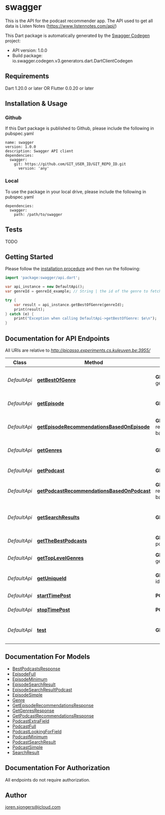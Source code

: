 # swagger
This is the API for the podcast recommender app. The API used to get all data is Listen Notes (https://www.listennotes.com/api/)

This Dart package is automatically generated by the [Swagger Codegen](https://github.com/swagger-api/swagger-codegen) project:

- API version: 1.0.0
- Build package: io.swagger.codegen.v3.generators.dart.DartClientCodegen

## Requirements

Dart 1.20.0 or later OR Flutter 0.0.20 or later

## Installation & Usage

### Github
If this Dart package is published to Github, please include the following in pubspec.yaml
```
name: swagger
version: 1.0.0
description: Swagger API client
dependencies:
  swagger:
    git: https://github.com/GIT_USER_ID/GIT_REPO_ID.git
      version: 'any'
```

### Local
To use the package in your local drive, please include the following in pubspec.yaml
```
dependencies:
  swagger:
    path: /path/to/swagger
```

## Tests

TODO

## Getting Started

Please follow the [installation procedure](#installation--usage) and then run the following:

```dart
import 'package:swagger/api.dart';

var api_instance = new DefaultApi();
var genreId = genreId_example; // String | the id of the genre to fetch podcast shows by

try {
    var result = api_instance.getBestOfGenre(genreId);
    print(result);
} catch (e) {
    print("Exception when calling DefaultApi->getBestOfGenre: $e\n");
}
```

## Documentation for API Endpoints

All URIs are relative to *http://picasso.experiments.cs.kuleuven.be:3955/*

Class | Method | HTTP request | Description
------------ | ------------- | ------------- | -------------
*DefaultApi* | [**getBestOfGenre**](docs//DefaultApi.md#getbestofgenre) | **GET** best-of-genre | Used to get the best podcast from a given genre.
*DefaultApi* | [**getEpisode**](docs//DefaultApi.md#getepisode) | **GET** episode | used to get the details of an episode
*DefaultApi* | [**getEpisodeRecommendationsBasedOnEpisode**](docs//DefaultApi.md#getepisoderecommendationsbasedonepisode) | **GET** get-recommendations-based-on/episode | Fetch recommendations based on an episode.
*DefaultApi* | [**getGenres**](docs//DefaultApi.md#getgenres) | **GET** genres | Used to get a list of all podcast genres
*DefaultApi* | [**getPodcast**](docs//DefaultApi.md#getpodcast) | **GET** podcast | used to get the details of a podcast.
*DefaultApi* | [**getPodcastRecommendationsBasedOnPodcast**](docs//DefaultApi.md#getpodcastrecommendationsbasedonpodcast) | **GET** get-recommendations-based-on/podcast | Fetch recommendations for a podcast
*DefaultApi* | [**getSearchResults**](docs//DefaultApi.md#getsearchresults) | **GET** search | Used to get the search results based on the given search parameters.
*DefaultApi* | [**getTheBestPodcasts**](docs//DefaultApi.md#getthebestpodcasts) | **GET** get-best-podcasts | Fetch the best podcasts.
*DefaultApi* | [**getTopLevelGenres**](docs//DefaultApi.md#gettoplevelgenres) | **GET** top-level-genres | Used to get a list of all top-level podcast genres
*DefaultApi* | [**getUniqueId**](docs//DefaultApi.md#getuniqueid) | **GET** get-unique-id | Used to get a string to identify a user
*DefaultApi* | [**startTimePost**](docs//DefaultApi.md#starttimepost) | **POST** start-time | start logging time for a user
*DefaultApi* | [**stopTimePost**](docs//DefaultApi.md#stoptimepost) | **POST** stop-time | start logging time for a user
*DefaultApi* | [**test**](docs//DefaultApi.md#test) | **GET** test | used to test whether the backend is running.

## Documentation For Models

 - [BestPodcastsResponse](docs//BestPodcastsResponse.md)
 - [EpisodeFull](docs//EpisodeFull.md)
 - [EpisodeMinimum](docs//EpisodeMinimum.md)
 - [EpisodeSearchResult](docs//EpisodeSearchResult.md)
 - [EpisodeSearchResultPodcast](docs//EpisodeSearchResultPodcast.md)
 - [EpisodeSimple](docs//EpisodeSimple.md)
 - [Genre](docs//Genre.md)
 - [GetEpisodeRecommendationsResponse](docs//GetEpisodeRecommendationsResponse.md)
 - [GetGenresResponse](docs//GetGenresResponse.md)
 - [GetPodcastRecommendationsResponse](docs//GetPodcastRecommendationsResponse.md)
 - [PodcastExtraField](docs//PodcastExtraField.md)
 - [PodcastFull](docs//PodcastFull.md)
 - [PodcastLookingForField](docs//PodcastLookingForField.md)
 - [PodcastMinimum](docs//PodcastMinimum.md)
 - [PodcastSearchResult](docs//PodcastSearchResult.md)
 - [PodcastSimple](docs//PodcastSimple.md)
 - [SearchResult](docs//SearchResult.md)

## Documentation For Authorization

 All endpoints do not require authorization.


## Author

joren.sjongers@icloud.com
